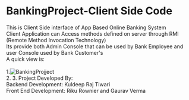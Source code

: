 # BankingProject-Client Side Code
This is Client Side interface of App Based Online Banking System <br />
Client Application can Access methods defined on server through RMI (Remote Method Invocation Technology)<br />
Its provide both Admin Console that can be used by Bank Employee and user Console used by Bank Customer's <br />
A quick view is:<br /><br />
1.![BankingProjject](https://user-images.githubusercontent.com/34531635/61982359-218c6c80-b01a-11e9-8579-7665a9faa0ac.gif)<br />
2.
3.
Project Developed By:<br />
Backend Development: Kuldeep Raj Tiwari <br />
Front End Development: Riku Rownier and Gaurav Verma<br />
